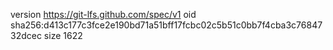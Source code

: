 version https://git-lfs.github.com/spec/v1
oid sha256:d413c177c3fce2e190bd71a51bff17fcbc02c5b51c0bb7f4cba3c7684732dcec
size 1622
